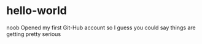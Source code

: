 # hello-world
noob
Opened my first Git-Hub account so I guess you could say things are getting pretty serious 
